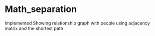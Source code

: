 # Math_separation
Implemented Showing relationship graph with people using adjacency matrix and the shortest path
